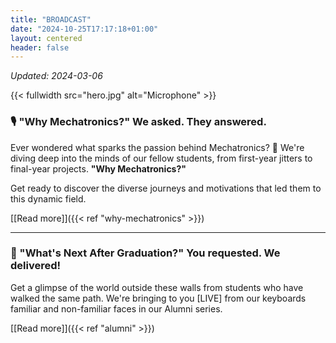 ```yaml
---
title: "BROADCAST"
date: "2024-10-25T17:17:18+01:00"
layout: centered
header: false
---
```


_Updated: 2024-03-06_

{{< fullwidth src="hero.jpg" alt="Microphone" >}}

<h3>🎙️ "Why Mechatronics?" We asked. They answered.</h3>

Ever wondered what sparks the passion behind Mechatronics? 🤔 We're diving deep into the minds of our fellow students, from first-year jitters to final-year projects. **"Why Mechatronics?"**

Get ready to discover the diverse journeys and motivations that led them to this dynamic field.

[[Read more]]({{< ref "why-mechatronics" >}})

---

<h3>🤔 "What's Next After Graduation?" You requested. We delivered!</h3>

Get a glimpse of the world outside these walls from students who have walked the same path. We're bringing to you [LIVE] from our keyboards familiar and non-familiar faces in our Alumni series.

[[Read more]]({{< ref "alumni" >}})

